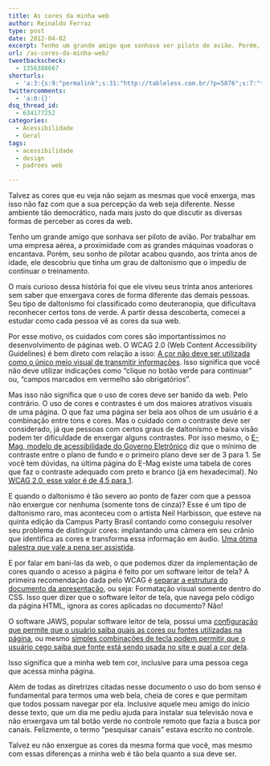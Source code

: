 ```yaml
---
title: As cores da minha web
author: Reinaldo Ferraz
type: post
date: 2012-04-02
excerpt: Tenho um grande amigo que sonhava ser piloto de avião. Porém, seu sonho de pilotar acabou quando, aos trinta anos de idade, ele descobriu que tinha um grau de daltonismo que o impediu de continuar o treinamento.
url: /as-cores-da-minha-web/
tweetbackscheck:
  - 1356388667
shorturls:
  - 'a:3:{s:9:"permalink";s:31:"http://tableless.com.br/?p=5876";s:7:"tinyurl";s:26:"http://tinyurl.com/d76nrge";s:4:"isgd";s:19:"http://is.gd/2m3SYQ";}'
twittercomments:
  - 'a:0:{}'
dsq_thread_id:
  - 634177252
categories:
  - Acessibilidade
  - Geral
tags:
  - acessibilidade
  - design
  - padroes web

---
```

Talvez as cores que eu veja não sejam as mesmas que você enxerga, mas isso não faz com que a sua percepção da web seja diferente. Nesse ambiente tão democrático, nada mais justo do que discutir as diversas formas de perceber as cores da web.

Tenho um grande amigo que sonhava ser piloto de avião. Por trabalhar em uma empresa aérea, a proximidade com as grandes máquinas voadoras o encantava. Porém, seu sonho de pilotar acabou quando, aos trinta anos de idade, ele descobriu que tinha um grau de daltonismo que o impediu de continuar o treinamento.

O mais curioso dessa história foi que ele viveu seus trinta anos anteriores sem saber que enxergava cores de forma diferente das demais pessoas. Seu tipo de daltonismo foi classificado como deuteranopia, que dificultava reconhecer certos tons de verde. A partir dessa descoberta, comecei a estudar como cada pessoa vê as cores da sua web.

Por esse motivo, os cuidados com cores são importantíssimos no desenvolvimento de páginas web. O WCAG 2.0 (Web Content Accessibility Guidelines) é bem direto com relação a isso: [A cor não deve ser utilizada como o único meio visual de transmitir informações][1]. Isso significa que você não deve utilizar indicações como &#8220;clique no botão verde para continuar&#8221; ou, &#8220;campos marcados em vermelho são obrigatórios&#8221;.

Mas isso não significa que o uso de cores deve ser banido da web. Pelo contrário. O uso de cores e contrastes é um dos maiores atrativos visuais de uma página. O que faz uma página ser bela aos olhos de um usuário é a combinação entre tons e cores. Mas o cuidado com o contraste deve ser considerado, já que pessoas com certos graus de daltonísmo e baixa visão podem ter dificuldade de enxergar alguns contrastes. Por isso mesmo, o [E-Mag, modelo de acessibilidade do Governo Eletrônico][2] diz que o mínimo de contraste entre o plano de fundo e o primeiro plano deve ser de 3 para 1. Se você tem dúvidas, na última página do E-Mag existe uma tabela de cores que faz o contraste adequado com preto e branco (já em hexadecimal). No [WCAG 2.0, esse valor é de 4,5 para 1][3].

E quando o daltonismo é tão severo ao ponto de fazer com que a pessoa não enxergue cor nenhuma (somente tons de cinza)? Esse é um tipo de daltonismo raro, mas aconteceu com o artista Neil Harbisson, que esteve na quinta edição da Campus Party Brasil contando como conseguiu resolver seu problema de distinguir cores: implantando uma câmera em seu crânio que identifica as cores e transforma essa informação em áudio. [Uma ótima palestra que vale a pena ser assistida][4].

E por falar em bani-las da web, o que podemos dizer da implementação de cores quando o acesso a página é feito por um software leitor de tela? A primeira recomendação dada pelo WCAG é [separar a estrutura do documento da apresentação][5], ou seja: Formatação visual somente dentro do CSS. Isso quer dizer que o software leitor de tela, que navega pelo código da página HTML, ignora as cores aplicadas no documento? Não!

O software JAWS, popular software leitor de tela, possui uma [configuração que permite que o usuário saiba quais as cores ou fontes utilizadas na página][6], ou mesmo [simples combinações de tecla podem permitir que o usuário cego saiba que fonte está sendo usada no site e qual a cor dela][7].

Isso significa que a minha web tem cor, inclusive para uma pessoa cega que acessa minha página.

Além de todas as diretrizes citadas nesse documento o uso do bom senso é fundamental para termos uma web bela, cheia de cores e que permitam que todos possam navegar por ela. Inclusive aquele meu amigo do início desse texto, que um dia me pediu ajuda para instalar sua televisão nova e não enxergava um tal botão verde no controle remoto que fazia a busca por canais. Felizmente, o termo &#8220;pesquisar canais&#8221; estava escrito no controle.

Talvez eu não enxergue as cores da mesma forma que você, mas mesmo com essas diferenças a minha web é tão bela quanto a sua deve ser.

 [1]: http://www.w3.org/WAI/WCAG20/quickref/#qr-visual-audio-contrast-without-color
 [2]: http://www.governoeletronico.gov.br/acoes-e-projetos/e-MAG
 [3]: http://www.w3.org/TR/UNDERSTANDING-WCAG20/visual-audio-contrast-contrast.html
 [4]: http://www.youtube.com/watch?v=CvPOh0p9cf0
 [5]: http://www.w3.org/WAI/GL/WCAG20/WD-WCAG20-TECHS/C22
 [6]: http://www.stacybleeks.com/jaws_speech_manager_tutorial.html
 [7]: http://webaim.org/resources/shortcuts/jaws